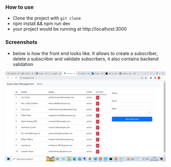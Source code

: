 ### How to use

- Clone the project with `git clone`
- npm install && npm run dev
- your project would be running at http://localhost:3000

### Screenshots

- below is how the front end looks like. It allows to create a subscriber, delete a subscriber and validate subscrbers, it also contains backend validation
<img src="https://raw.githubusercontent.com/amitleuva1987/subscriber_management-front_end/master/front_screenshot.jpg" /> 
